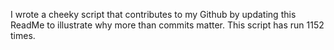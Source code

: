 I wrote a cheeky script that contributes to my Github by updating this ReadMe to illustrate why more than commits matter. This script has run 1152 times.